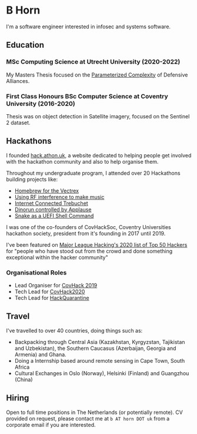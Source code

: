 # B Horn

I'm a software engineer interested in infosec and systems software.

## Education

### MSc Computing Science at Utrecht University (2020-2022)

My Masters Thesis focused on the [Parameterized Complexity](https://en.wikipedia.org/wiki/Parameterized_complexity) of Defensive Alliances.

### First Class Honours BSc Computer Science at Coventry University (2016-2020)

Thesis was on object detection in Satellite imagery, focused on the Sentinel 2 dataset.

## Hackathons

I founded [hack.athon.uk](https://hack.athon.uk), a website dedicated to helping
people get involved with the hackathon community and also to help organise them.

Throughout my undergraduate program, I attended over 20 Hackathons building
projects like:

* [Homebrew for the Vectrex](https://devpost.com/software/goose-v-velociraptors)
* [Using RF interference to make music](https://devpost.com/software/dj-whitenoize)
* [Internet Connected Trebuchet](https://devpost.com/software/internet-of-flings)
* [Dinorun controlled by Applause](https://devpost.com/software/applause-review)
* [Snake as a UEFI Shell Command](https://devpost.com/software/uefi-worm)

I was one of the co-founders of CovHackSoc, Coventry Universities hackathon
society, president from it's founding in 2017 until 2019.

I've been featured on [Major League Hacking's 2020 list of Top 50 Hackers](https://top.mlh.io/2020/profiles/beowulf-horn)
for "people who have stood out from the crowd and done something exceptional
within the hacker community"

### Organisational Roles

* Lead Organiser for [CovHack 2019](https://web.archive.org/web/20190322160452/https://covhack.org/)
* Tech Lead for [CovHack2020](https://web.archive.org/web/20200301172154/https://covhack.org/)
* Tech Lead for [HackQuarantine](https://hackquarantine.com)

## Travel

I've travelled to over 40 countries, doing things such as:

* Backpacking through Central Asia (Kazakhstan, Kyrgyzstan, Tajikistan and Uzbekistan), the Southern Caucasus (Azerbaijan, Georgia and Armenia) and Ghana.
* Doing a Internship based around remote sensing in Cape Town, South Africa
* Cultural Exchanges in Oslo (Norway), Helsinki (Finland) and Guangzhou (China)

## Hiring

Open to full time positions in The Netherlands (or potentially remote).
CV provided on request, please contact me at `b AT horn DOT uk` from a corporate email if you are interested.
